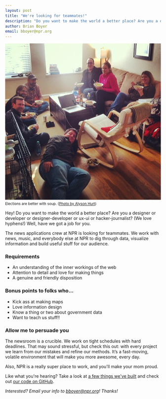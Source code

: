```yaml
---
layout: post
title: "We're looking for teammates!"
description: "Do you want to make the world a better place? Are you a designer or developer or designer-developer or ux-ui or hacker-journalist? (We love hyphens!) Well, have we got a job for you."
author: Brian Boyer
email: bboyer@npr.org
---
```

![Elections are better with soup.](/img/posts/team-soup.jpg)<br/>
<small>Elections are better with soup. (<a href="http://instagram.com/p/RnoKv_Jq6e/">Photo by Alyson Hurt</a>)</small>

Hey! Do you want to make the world a better place? Are you a designer or developer or designer-developer or ux-ui or hacker-journalist? (We love hyphens!) Well, have we got a job for you.

The news applications crew at NPR is looking for teammates. We work with news, music, and everybody else at NPR to dig through data, visualize information and build useful stuff for our audience.

### Requirements

* An understanding of the inner workings of the web
* Attention to detail and love for making things
* A genuine and friendly disposition

### Bonus points to folks who...

* Kick ass at making maps
* Love information design
* Know a thing or two about government data
* Want to teach us stuff!!

### Allow me to persuade you

The newsroom is a crucible. We work on tight schedules with hard deadlines. That may sound stressful, but check this out: with every project we learn from our mistakes and refine our methods. It’s a fast-moving, volatile environment that will make you more awesome, every day.

Also, NPR is a really super place to work, and you'll make your mom proud.

Like what you're hearing? Take a look at [a few things we've built](/2012/11/21/weather-elections-roundup.html) and check out [our code on GitHub](http://github.com/nprapps).

_Interested? Email your info to [bboyer@npr.org](mailto:bboyer@npr.org)! Thanks!_